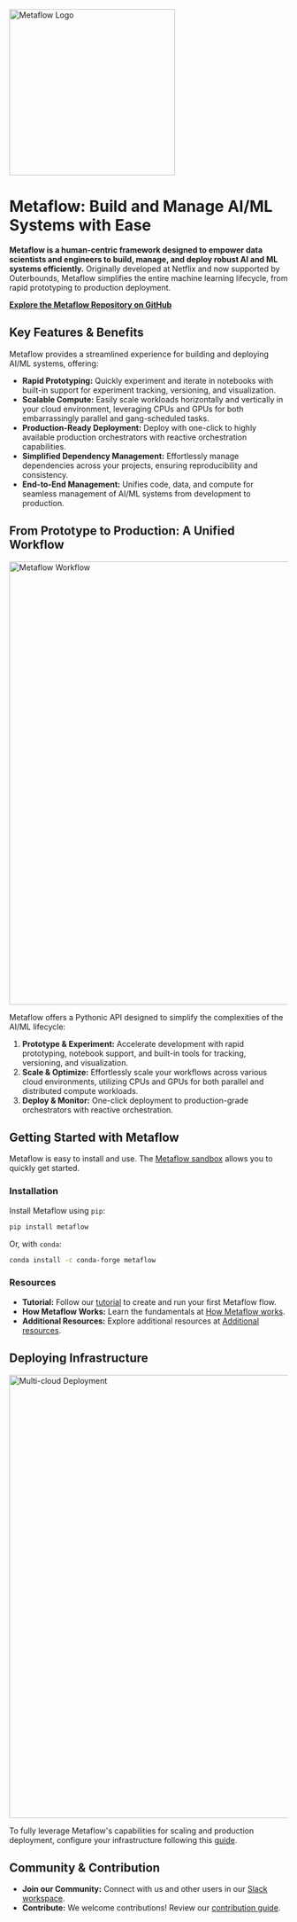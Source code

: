 <!--
  SPDX-License-Identifier: Apache-2.0
-->
<img src="https://user-images.githubusercontent.com/763451/89453116-96a57e00-d713-11ea-9fa6-82b29d4d6eff.png" alt="Metaflow Logo" width="300">

# Metaflow: Build and Manage AI/ML Systems with Ease

**Metaflow is a human-centric framework designed to empower data scientists and engineers to build, manage, and deploy robust AI and ML systems efficiently.** Originally developed at Netflix and now supported by Outerbounds, Metaflow simplifies the entire machine learning lifecycle, from rapid prototyping to production deployment.  

**[Explore the Metaflow Repository on GitHub](https://github.com/Netflix/metaflow)**

## Key Features & Benefits

Metaflow provides a streamlined experience for building and deploying AI/ML systems, offering:

*   **Rapid Prototyping:**  Quickly experiment and iterate in notebooks with built-in support for experiment tracking, versioning, and visualization.
*   **Scalable Compute:** Easily scale workloads horizontally and vertically in your cloud environment, leveraging CPUs and GPUs for both embarrassingly parallel and gang-scheduled tasks.
*   **Production-Ready Deployment:** Deploy with one-click to highly available production orchestrators with reactive orchestration capabilities.
*   **Simplified Dependency Management:** Effortlessly manage dependencies across your projects, ensuring reproducibility and consistency.
*   **End-to-End Management:** Unifies code, data, and compute for seamless management of AI/ML systems from development to production.

## From Prototype to Production: A Unified Workflow

<img src="./docs/prototype-to-prod.png" width="800px" alt="Metaflow Workflow">

Metaflow offers a Pythonic API designed to simplify the complexities of the AI/ML lifecycle:

1.  **Prototype & Experiment:** Accelerate development with rapid prototyping, notebook support, and built-in tools for tracking, versioning, and visualization.
2.  **Scale & Optimize:** Effortlessly scale your workflows across various cloud environments, utilizing CPUs and GPUs for both parallel and distributed compute workloads.
3.  **Deploy & Monitor:**  One-click deployment to production-grade orchestrators with reactive orchestration.

## Getting Started with Metaflow

Metaflow is easy to install and use. The [Metaflow sandbox](https://outerbounds.com/sandbox) allows you to quickly get started.

### Installation

Install Metaflow using `pip`:

```bash
pip install metaflow
```

Or, with `conda`:

```bash
conda install -c conda-forge metaflow
```

### Resources

*   **Tutorial:** Follow our [tutorial](https://docs.metaflow.org/getting-started/tutorials) to create and run your first Metaflow flow.
*   **How Metaflow Works:** Learn the fundamentals at [How Metaflow works](https://docs.metaflow.org/metaflow/basics).
*   **Additional Resources:**  Explore additional resources at [Additional resources](https://docs.metaflow.org/introduction/metaflow-resources).

## Deploying Infrastructure

<img src="./docs/multicloud.png" width="800px" alt="Multi-cloud Deployment">

To fully leverage Metaflow's capabilities for scaling and production deployment, configure your infrastructure following this [guide](https://outerbounds.com/engineering/welcome/).

## Community & Contribution

*   **Join our Community:**  Connect with us and other users in our [Slack workspace](http://slack.outerbounds.co/).
*   **Contribute:** We welcome contributions!  Review our [contribution guide](https://docs.metaflow.org/introduction/contributing-to-metaflow).